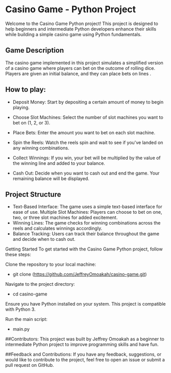 # Casino Game - Python Project
Welcome to the Casino Game Python project! This project is designed to help beginners and intermediate Python developers enhance their skills while building a simple casino game using Python fundamentals.

## Game Description
The casino game implemented in this project simulates a simplified version of a casino game where players can bet on the outcome of rolling dice. Players are given an initial balance, and they can place bets on lines .

## How to play:
- Deposit Money: Start by depositing a certain amount of money to begin playing.

- Choose Slot Machines: Select the number of slot machines you want to bet on (1, 2, or 3).

- Place Bets: Enter the amount you want to bet on each slot machine.

- Spin the Reels: Watch the reels spin and wait to see if you've landed on any winning combinations.

- Collect Winnings: If you win, your bet will be multiplied by the value of the winning line and added to your balance.

- Cash Out: Decide when you want to cash out and end the game. Your remaining balance will be displayed.

## Project Structure
- Text-Based Interface: The game uses a simple text-based interface for ease of use.
Multiple Slot Machines: Players can choose to bet on one, two, or three slot machines for added excitement.
- Winning Lines: The game checks for winning combinations across the reels and calculates winnings accordingly.
- Balance Tracking: Users can track their balance throughout the game and decide when to cash out.

Getting Started
To get started with the Casino Game Python project, follow these steps:

Clone the repository to your local machine:
- git clone (https://github.com/JeffreyOmoakah/casino-game.git)

Navigate to the project directory:
- cd casino-game

Ensure you have Python installed on your system. This project is compatible with Python 3.

Run the main script:
- main.py

##Contributors:
This project was built by Jeffrey Omoakah as a beginner to intermediate Python project to improve programming skills and have fun.

##Feedback and Contributions:
If you have any feedback, suggestions, or would like to contribute to the project, feel free to open an issue or submit a pull request on GitHub.
